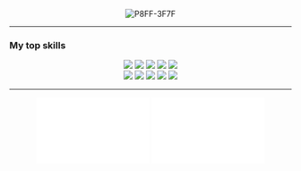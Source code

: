 <div align="middle">

  ![P8FF-3F7F](https://github.com/user-attachments/assets/5c110329-2eff-49c0-b667-a33f2384e424)
</div>

---

### My top skills
<div align="middle">
  <img src="https://img.shields.io/badge/python-3670A0?style=for-the-badge&logo=python&logoColor=ffdd54" />
  <img src="https://img.shields.io/badge/java-%23ED8B00.svg?style=for-the-badge&logo=openjdk&logoColor=white" />
  <img src="https://img.shields.io/badge/typescript-%23007ACC.svg?style=for-the-badge&logo=typescript&logoColor=white" />
  <img src="https://img.shields.io/badge/javascript-%23323330.svg?style=for-the-badge&logo=javascript&logoColor=%23F7DF1E" /> 
  <img src="https://img.shields.io/badge/VHDL-%234C709D.svg?style=for-the-badge&logo=V&logoColor=white" />
  
</div>
<div align="middle">  
  <img src="https://img.shields.io/badge/git-%23F05033.svg?style=for-the-badge&logo=git&logoColor=white" />
  <img src="https://img.shields.io/badge/react-%2320232a.svg?style=for-the-badge&logo=react&logoColor=%2361DAFB" />
  <img src="https://img.shields.io/badge/html5-%23E34F26.svg?style=for-the-badge&logo=html5&logoColor=white" />
  <img src="https://img.shields.io/badge/css3-%231572B6.svg?style=for-the-badge&logo=css3&logoColor=white" />
  <img src="https://img.shields.io/badge/sql-%2307405e.svg?style=for-the-badge&logo=mysql&logoColor=white" />
  


---

<div align="middle">
  <img src="https://raw.githubusercontent.com/flavieq88/github-stats/master/generated/overview.svg#gh-dark-mode-only" width=40% />
  <img src="https://raw.githubusercontent.com/flavieq88/github-stats/master/generated/languages.svg#gh-dark-mode-only" width=40% />
</div>

<!---
Badges: https://ileriayo.github.io/markdown-badges/
teletext editor: https://zxnet.co.uk/teletext/editor

---
### Links
<div>
  <a href="https://www.linkedin.com/in/flavie-qin/"><img src="https://img.shields.io/badge/linkedin-%230077B5.svg?style=for-the-badge&logo=linkedin&logoColor=white" alt="LinkedIn page"></a>
</div>

-->

